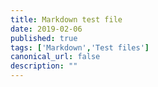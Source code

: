 ```yaml
---
title: Markdown test file
date: 2019-02-06
published: true
tags: ['Markdown','Test files']
canonical_url: false
description: ""
---
```


